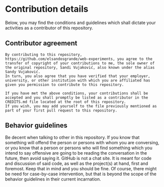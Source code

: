 # Contribution details

Below, you may find the conditions and guidelines which shall dictate your activities as a contributor of this repository.

## Contributor agreement

    By contributing to this repository, https://github.com/elsandosgrande/web-experiments, you agree to the transfer of copyright of your contributions to me, the sole owner of the original repository, Sandi Vujaković, also known under the alias Sandy Vujaković. 
    In turn, you also agree that you have verified that your employer, university, or other institution with which you are affiliated has given you permission to contribute to this repository.
    
    If you have met the above conditions, your contributions shall be accepted and you shall promptly be listed as a contributor in the CREDITS.md file located at the root of this repository. 
    If you wish, you may add yourself to the file previously mentioned as part of your first pull request to this repository.

## Behavior guidelines

Be decent when talking to other in this repository. If you know that something will offend the person or persons with whom you are conversing, or you know that a person or persons who will find something which you intend to say offensive are going to be reading the conversation in the future, then avoid saying it. GitHub is not a chat site. It is meant for code and discussion of said code, as well as the project(s) at hand, first and foremost. Keep that in mind and you should be fine. Of course, there might be need for case-by-case intervention, but that is beyond the scope of the behavior guidelines in their current incarnation.
